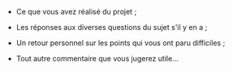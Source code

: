 - Ce que vous avez réalisé du projet ;

- Les réponses aux diverses questions du sujet s'il y en a ;

- Un retour personnel sur les points qui vous ont paru difficiles ;

- Tout autre commentaire que vous jugerez utile...